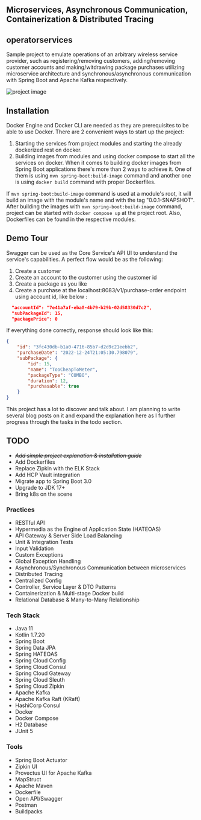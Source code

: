 ## **Microservices, Asynchronous Communication, Containerization & Distributed Tracing**

## operatorservices
Sample project to emulate operations of an arbitrary wireless service provider, such as registering/removing customers, adding/removing customer accounts and making/witdrawing package purchases utilizing microservice architecture and synchronous/asynchronous communication with Spring Boot and Apache Kafka respectively. 

![project image](https://user-images.githubusercontent.com/29688260/209450213-1a807863-9be2-4aff-a668-9682c11690c3.png)

## Installation
Docker Engine and Docker CLI are needed as they are prerequisites to be able to use Docker. There are 2 convenient ways to start up the project:
1. Starting the services from project modules and starting the already dockerized rest on docker. 
2. Building images from modules and using docker compose to start all the services on docker. When it comes to building docker images from Spring Boot applications there's more than 2 ways to achieve it. One of them is using `mvn spring-boot:build-image` command and another one is using `docker build` command with proper Dockerfiles. 

If `mvn spring-boot:build-image` command is used at a module's root, it will build an image with the module's name and with the tag "0.0.1-SNAPSHOT". After building the images with `mvn spring-boot:build-image` command, project can be started with `docker compose up` at the project root. Also, Dockerfiles can be found in the respective modules. 

## Demo Tour
Swagger can be used as the Core Service's API UI to understand the service's capabilities. A perfect flow would be as the following:
1. Create a customer
2. Create an account to the customer using the customer id
3. Create a package as you like
4. Create a purchase at the localhost:8083/v1/purchase-order endpoint using account id, like below  :

```json
  "accountId": "7e41a7af-eba8-4b79-b29b-02d58330d7c2",
  "subPackageId": 15,
  "packagePrice": 0
```

If everything done correctly, response should look like this:

```json
{
    "id": "3fc430db-b1a0-4716-85b7-d2d9c21eebb2",
    "purchaseDate": "2022-12-24T21:05:30.798079",
    "subPackage": {
        "id": 15,
        "name": "TooCheapToMeter",
        "packageType": "COMBO",
        "duration": 12,
        "purchasable": true
    }
}
```
This project has a lot to discover and talk about. I am planning to write several blog posts on it and expand the explanation here as I further progress through the tasks in the todo section.

## TODO
* ~~*Add simple project explanation & installation guide*~~
* Add Dockerfiles
* Replace Zipkin with the ELK Stack
* Add HCP Vault integration
* Migrate app to Spring Boot 3.0
* Upgrade to JDK 17+
* Bring k8s on the scene

### Practices
* RESTful API
* Hypermedia as the Engine of Application State (HATEOAS)
* API Gateway & Server Side Load Balancing
* Unit & Integration Tests
* Input Validation
* Custom Exceptions
* Global Exception Handling
* Asynchronous/Synchronous Communication between microservices 
* Distributed Tracing
* Centralized Config
* Controller, Service Layer & DTO Patterns
* Containerization & Multi-stage Docker build
* Relational Database & Many-to-Many Relationship

### Tech Stack
* Java 11
* Kotlin 1.7.20
* Spring Boot
* Spring Data JPA
* Spring HATEOAS
* Spring Cloud Config
* Spring Cloud Consul
* Spring Cloud Gateway
* Spring Cloud Sleuth
* Spring Cloud Zipkin
* Apache Kafka
* Apache Kafka Raft (KRaft)
* HashiCorp Consul
* Docker
* Docker Compose
* H2 Database
* JUnit 5

### Tools
* Spring Boot Actuator
* Zipkin UI
* Provectus UI for Apache Kafka
* MapStruct
* Apache Maven
* Dockerfile
* Open API/Swagger
* Postman
* Buildpacks

